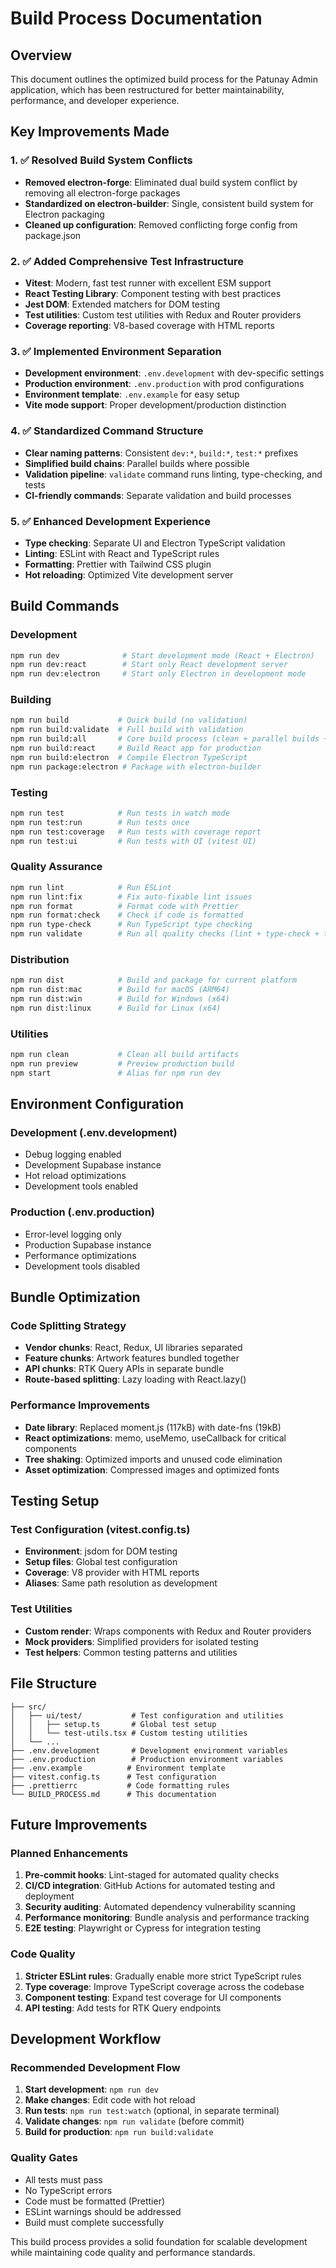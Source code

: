 # Build Process Documentation

## Overview
This document outlines the optimized build process for the Patunay Admin application, which has been restructured for better maintainability, performance, and developer experience.

## Key Improvements Made

### 1. ✅ **Resolved Build System Conflicts**
- **Removed electron-forge**: Eliminated dual build system conflict by removing all electron-forge packages
- **Standardized on electron-builder**: Single, consistent build system for Electron packaging
- **Cleaned up configuration**: Removed conflicting forge config from package.json

### 2. ✅ **Added Comprehensive Test Infrastructure**
- **Vitest**: Modern, fast test runner with excellent ESM support
- **React Testing Library**: Component testing with best practices
- **Jest DOM**: Extended matchers for DOM testing
- **Test utilities**: Custom test utilities with Redux and Router providers
- **Coverage reporting**: V8-based coverage with HTML reports

### 3. ✅ **Implemented Environment Separation**
- **Development environment**: `.env.development` with dev-specific settings
- **Production environment**: `.env.production` with prod configurations
- **Environment template**: `.env.example` for easy setup
- **Vite mode support**: Proper development/production distinction

### 4. ✅ **Standardized Command Structure**
- **Clear naming patterns**: Consistent `dev:*`, `build:*`, `test:*` prefixes
- **Simplified build chains**: Parallel builds where possible
- **Validation pipeline**: `validate` command runs linting, type-checking, and tests
- **CI-friendly commands**: Separate validation and build processes

### 5. ✅ **Enhanced Development Experience**
- **Type checking**: Separate UI and Electron TypeScript validation
- **Linting**: ESLint with React and TypeScript rules
- **Formatting**: Prettier with Tailwind CSS plugin
- **Hot reloading**: Optimized Vite development server

## Build Commands

### Development
```bash
npm run dev              # Start development mode (React + Electron)
npm run dev:react        # Start only React development server  
npm run dev:electron     # Start only Electron in development mode
```

### Building
```bash
npm run build           # Quick build (no validation)
npm run build:validate  # Full build with validation
npm run build:all       # Core build process (clean + parallel builds + package)
npm run build:react     # Build React app for production
npm run build:electron  # Compile Electron TypeScript
npm run package:electron # Package with electron-builder
```

### Testing
```bash
npm run test            # Run tests in watch mode
npm run test:run        # Run tests once
npm run test:coverage   # Run tests with coverage report
npm run test:ui         # Run tests with UI (vitest UI)
```

### Quality Assurance
```bash
npm run lint            # Run ESLint
npm run lint:fix        # Fix auto-fixable lint issues
npm run format          # Format code with Prettier
npm run format:check    # Check if code is formatted
npm run type-check      # Run TypeScript type checking
npm run validate        # Run all quality checks (lint + type-check + test)
```

### Distribution
```bash
npm run dist            # Build and package for current platform
npm run dist:mac        # Build for macOS (ARM64)
npm run dist:win        # Build for Windows (x64)
npm run dist:linux      # Build for Linux (x64)
```

### Utilities
```bash
npm run clean           # Clean all build artifacts
npm run preview         # Preview production build
npm start               # Alias for npm run dev
```

## Environment Configuration

### Development (.env.development)
- Debug logging enabled
- Development Supabase instance
- Hot reload optimizations
- Development tools enabled

### Production (.env.production)  
- Error-level logging only
- Production Supabase instance
- Performance optimizations
- Development tools disabled

## Bundle Optimization

### Code Splitting Strategy
- **Vendor chunks**: React, Redux, UI libraries separated
- **Feature chunks**: Artwork features bundled together  
- **API chunks**: RTK Query APIs in separate bundle
- **Route-based splitting**: Lazy loading with React.lazy()

### Performance Improvements
- **Date library**: Replaced moment.js (117kB) with date-fns (19kB)
- **React optimizations**: memo, useMemo, useCallback for critical components
- **Tree shaking**: Optimized imports and unused code elimination
- **Asset optimization**: Compressed images and optimized fonts

## Testing Setup

### Test Configuration (vitest.config.ts)
- **Environment**: jsdom for DOM testing
- **Setup files**: Global test configuration
- **Coverage**: V8 provider with HTML reports
- **Aliases**: Same path resolution as development

### Test Utilities
- **Custom render**: Wraps components with Redux and Router providers
- **Mock providers**: Simplified providers for isolated testing
- **Test helpers**: Common testing patterns and utilities

## File Structure
```
├── src/
│   ├── ui/test/           # Test configuration and utilities
│   │   ├── setup.ts       # Global test setup
│   │   └── test-utils.tsx # Custom testing utilities
│   └── ...
├── .env.development       # Development environment variables
├── .env.production        # Production environment variables  
├── .env.example          # Environment template
├── vitest.config.ts      # Test configuration
├── .prettierrc           # Code formatting rules
└── BUILD_PROCESS.md      # This documentation
```

## Future Improvements

### Planned Enhancements
1. **Pre-commit hooks**: Lint-staged for automated quality checks
2. **CI/CD integration**: GitHub Actions for automated testing and deployment
3. **Security auditing**: Automated dependency vulnerability scanning
4. **Performance monitoring**: Bundle analysis and performance tracking
5. **E2E testing**: Playwright or Cypress for integration testing

### Code Quality
1. **Stricter ESLint rules**: Gradually enable more strict TypeScript rules
2. **Type coverage**: Improve TypeScript coverage across the codebase
3. **Component testing**: Expand test coverage for UI components
4. **API testing**: Add tests for RTK Query endpoints

## Development Workflow

### Recommended Development Flow
1. **Start development**: `npm run dev`
2. **Make changes**: Edit code with hot reload
3. **Run tests**: `npm run test:watch` (optional, in separate terminal)
4. **Validate changes**: `npm run validate` (before commit)
5. **Build for production**: `npm run build:validate`

### Quality Gates
- All tests must pass
- No TypeScript errors
- Code must be formatted (Prettier)
- ESLint warnings should be addressed
- Build must complete successfully

This build process provides a solid foundation for scalable development while maintaining code quality and performance standards.